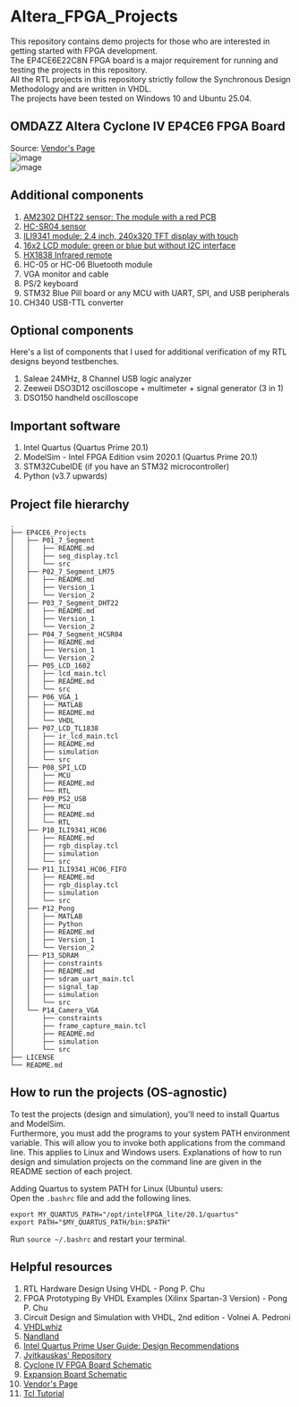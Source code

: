 # Altera_FPGA_Projects  

This repository contains demo projects for those who are interested in getting started with FPGA development.  
The EP4CE6E22C8N FPGA board is a major requirement for running and testing the projects in this repository.  
All the RTL projects in this repository strictly follow the Synchronous Design Methodology and are written in VHDL.  
The projects have been tested on Windows 10 and Ubuntu 25.04.  

## OMDAZZ Altera Cyclone IV EP4CE6 FPGA Board  
Source: [Vendor's Page](https://a.aliexpress.com/_EQstVsj)  
![image](https://github.com/MUDAL/Altera_FPGA_Projects/assets/46250887/3b2e60d7-95fb-4722-b8ae-07905272fe2b)  
![image](https://github.com/MUDAL/Altera_FPGA_Projects/assets/46250887/985b401d-910c-47cd-a42c-5aa6f8f254fc)  

## Additional components  
1. [AM2302 DHT22 sensor: The module with a red PCB](https://a.aliexpress.com/_EzjOeNt)    
2. [HC-SR04 sensor](https://a.aliexpress.com/_ExUJ4Cn)    
3. [ILI9341 module: 2.4 inch, 240x320 TFT display with touch](https://a.aliexpress.com/_EwlAMGf)
4. [16x2 LCD module: green or blue but without I2C interface](https://a.aliexpress.com/_EIEI6jd)
5. [HX1838 Infrared remote](https://a.aliexpress.com/_EI0lmAb)
6. HC-05 or HC-06 Bluetooth module  
7. VGA monitor and cable
8. PS/2 keyboard
9. STM32 Blue Pill board or any MCU with UART, SPI, and USB peripherals  
10. CH340 USB-TTL converter  

## Optional components  
Here's a list of components that I used for additional verification of my RTL designs beyond testbenches.  
1. Saleae 24MHz, 8 Channel USB logic analyzer  
2. Zeeweii DSO3D12 oscilloscope + multimeter + signal generator (3 in 1)   
3. DSO150 handheld oscilloscope  

## Important software  
1. Intel Quartus (Quartus Prime 20.1)  
2. ModelSim - Intel FPGA Edition vsim 2020.1 (Quartus Prime 20.1)
3. STM32CubeIDE (if you have an STM32 microcontroller)
4. Python (v3.7 upwards)  

## Project file hierarchy 
```
.
├── EP4CE6_Projects
│   ├── P01_7_Segment
│   │   ├── README.md
│   │   ├── seg_display.tcl
│   │   └── src
│   ├── P02_7_Segment_LM75
│   │   ├── README.md
│   │   ├── Version_1
│   │   └── Version_2
│   ├── P03_7_Segment_DHT22
│   │   ├── README.md
│   │   ├── Version_1
│   │   └── Version_2
│   ├── P04_7_Segment_HCSR04
│   │   ├── README.md
│   │   ├── Version_1
│   │   └── Version_2
│   ├── P05_LCD_1602
│   │   ├── lcd_main.tcl
│   │   ├── README.md
│   │   └── src
│   ├── P06_VGA_1
│   │   ├── MATLAB
│   │   ├── README.md
│   │   └── VHDL
│   ├── P07_LCD_TL1838
│   │   ├── ir_lcd_main.tcl
│   │   ├── README.md
│   │   ├── simulation
│   │   └── src
│   ├── P08_SPI_LCD
│   │   ├── MCU
│   │   ├── README.md
│   │   └── RTL
│   ├── P09_PS2_USB
│   │   ├── MCU
│   │   ├── README.md
│   │   └── RTL
│   ├── P10_ILI9341_HC06
│   │   ├── README.md
│   │   ├── rgb_display.tcl
│   │   ├── simulation
│   │   └── src
│   ├── P11_ILI9341_HC06_FIFO
│   │   ├── README.md
│   │   ├── rgb_display.tcl
│   │   ├── simulation
│   │   └── src
│   ├── P12_Pong
│   │   ├── MATLAB
│   │   ├── Python
│   │   ├── README.md
│   │   ├── Version_1
│   │   └── Version_2
│   ├── P13_SDRAM
│   │   ├── constraints
│   │   ├── README.md
│   │   ├── sdram_uart_main.tcl
│   │   ├── signal_tap
│   │   ├── simulation
│   │   └── src
│   └── P14_Camera_VGA
│       ├── constraints
│       ├── frame_capture_main.tcl
│       ├── README.md
│       ├── simulation
│       └── src
├── LICENSE
└── README.md
```

## How to run the projects (OS-agnostic)  
To test the projects (design and simulation), you'll need to install Quartus and ModelSim.  
Furthermore, you must add the programs to your system PATH environment variable. This will allow you to invoke both applications from the command line. This applies to Linux and Windows users. Explanations of how to run design and simulation projects on the command line are given in the README section of each project.  

Adding Quartus to system PATH for Linux (Ubuntu) users:  
Open the `.bashrc` file and add the following lines.   
```
export MY_QUARTUS_PATH="/opt/intelFPGA_lite/20.1/quartus"
export PATH="$MY_QUARTUS_PATH/bin:$PATH"
```
Run `source ~/.bashrc` and restart your terminal.   

## Helpful resources  
1. RTL Hardware Design Using VHDL - Pong P. Chu
2. FPGA Prototyping By VHDL Examples (Xilinx Spartan-3 Version) - Pong P. Chu
3. Circuit Design and Simulation with VHDL, 2nd edition - Volnei A. Pedroni
4. [VHDLwhiz](https://vhdlwhiz.com/)    
5. [Nandland](https://nandland.com/)  
6. [Intel Quartus Prime User Guide: Design Recommendations](https://drive.google.com/file/d/10ceeMwrubd7WwAiYCywm3BV2gu6W5p9I/view?usp=sharing)
7. [Jvitkauskas' Repository](https://github.com/jvitkauskas/Altera-Cyclone-IV-board-V3.0)
8. [Cyclone IV FPGA Board Schematic](https://drive.google.com/file/d/1_IB7D3a74_Vx75rmCJpaDmrPajFDsQqK/view?usp=sharing)
9. [Expansion Board Schematic](https://drive.google.com/file/d/1hS64cwsAFvdMkdJV1rCPkyS8_Hy91g8t/view?usp=sharing)    
10. [Vendor's Page](https://a.aliexpress.com/_EQstVsj)
11. [Tcl Tutorial](https://wiki.tcl-lang.org/page/Tcl+Tutorial+Lesson+0)  
    
